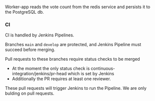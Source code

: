 ### 
Worker-app reads the vote count from the redis service and persists it to the PostgreSQL db.

### CI

CI is handled by Jenkins Pipelines.

Branches ```main``` and ```develop``` are protected, and Jenkins Pipeline must succeed before merging.

Pull requests to these branches require status checks to be merged

- At the moment the only status check is continuous-integration/jenkins/pr-head which is set by Jenkins
- Additionally the PR requires at least one reviewer.

These pull requests will trigger Jenkins to run the Pipeline. We are only bulding on pull requests.
